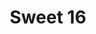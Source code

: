 ---
inv_num: 2006-005
add_credit:
url: 2006-005-sweet16
title: Sweet 16
year: '2006'
display_year: '2006'
medium: Lead sheet
dims:
pitch: Intro 2 Sweet Child O’ Mine phased.
ps: "​Anyway, if u play this (score can b downloaded below), please get at me, I’d
  love to get a recording. As of writing this, no one has ever performed this live.
  LOL."
live_url:
youtube:
related_code:
subheading: "(Composition)"
download: cory_arcangel_sweet_16.pdf
commission:
related: "[32] [2006-001-sweet16] 2006-001 Sweet 16"
layout: things-i-made
---